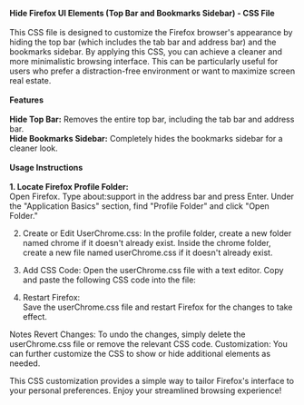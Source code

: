 <b>Hide Firefox UI Elements (Top Bar and Bookmarks Sidebar) - CSS File</b>
<br><br>
This CSS file is designed to customize the Firefox browser's appearance by hiding the top bar (which includes the tab bar and address bar) and the bookmarks sidebar. By applying this CSS, you can achieve a cleaner and more minimalistic browsing interface. This can be particularly useful for users who prefer a distraction-free environment or want to maximize screen real estate.
<br><br>
<b>Features</b>
<br><br><b>Hide Top Bar:</b> Removes the entire top bar, including the tab bar and address bar.<br>
<b>Hide Bookmarks Sidebar:</b> Completely hides the bookmarks sidebar for a cleaner look.
<br><br>
<b>Usage Instructions</b>
<br><br>
<b>1. Locate Firefox Profile Folder:</b><br>
   Open Firefox.
   Type about:support in the address bar and press Enter.
   Under the "Application Basics" section, find "Profile Folder" and click "Open Folder."

2. Create or Edit UserChrome.css:
   In the profile folder, create a new folder named chrome if it doesn't already exist.
   Inside the chrome folder, create a new file named userChrome.css if it doesn't already exist.

3. Add CSS Code:
   Open the userChrome.css file with a text editor.
   Copy and paste the following CSS code into the file:

4. Restart Firefox:   
   Save the userChrome.css file and restart Firefox for the changes to take effect.

Notes
Revert Changes: To undo the changes, simply delete the userChrome.css file or remove the relevant CSS code.
Customization: You can further customize the CSS to show or hide additional elements as needed.

This CSS customization provides a simple way to tailor Firefox's interface to your personal preferences. Enjoy your streamlined browsing experience!
